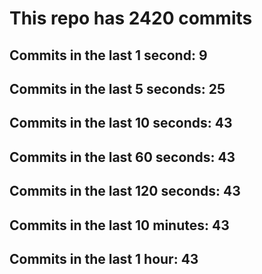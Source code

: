 # This repo has 2420 commits

## Commits in the last 1 second: 9
## Commits in the last 5 seconds: 25
## Commits in the last 10 seconds: 43
## Commits in the last 60 seconds: 43
## Commits in the last 120 seconds: 43
## Commits in the last 10 minutes: 43
## Commits in the last 1 hour: 43
